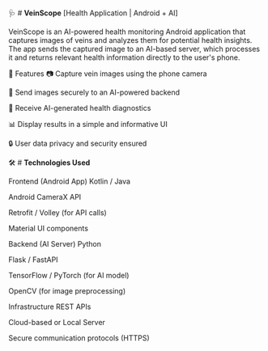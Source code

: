 🩺 # **VeinScope**
[Health Application | Android + AI]

VeinScope is an AI-powered health monitoring Android application that captures images of veins and analyzes them for potential health insights. The app sends the captured image to an AI-based server, which processes it and returns relevant health information directly to the user's phone.

📱 Features
📷 Capture vein images using the phone camera

🔁 Send images securely to an AI-powered backend

🤖 Receive AI-generated health diagnostics

📊 Display results in a simple and informative UI

🔒 User data privacy and security ensured

🛠️ # **Technologies Used**

Frontend (Android App)
Kotlin / Java

Android CameraX API

Retrofit / Volley (for API calls)

Material UI components

Backend (AI Server)
Python

Flask / FastAPI

TensorFlow / PyTorch (for AI model)

OpenCV (for image preprocessing)

Infrastructure
REST APIs

Cloud-based or Local Server

Secure communication protocols (HTTPS)

